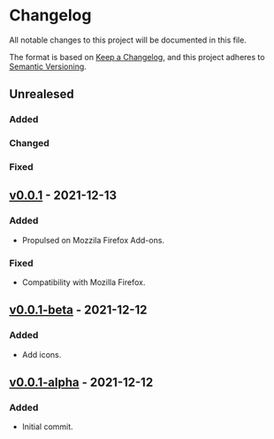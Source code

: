 # Changelog
All notable changes to this project will be documented in this file.

The format is based on [Keep a Changelog](https://keepachangelog.com/en/1.0.0/), and this project adheres to [Semantic Versioning](https://semver.org/spec/v2.0.0.html).

## Unrealesed
### Added

### Changed

### Fixed

## [v0.0.1] - 2021-12-13
### Added
- Propulsed on Mozzila Firefox Add-ons.
### Fixed
- Compatibility with Mozilla Firefox.

## [v0.0.1-beta] - 2021-12-12
### Added
- Add icons.

## [v0.0.1-alpha] - 2021-12-12
### Added
- Initial commit.

[v0.0.1]: https://github.com/Florian-COLLIN/ifsd_chrome_edge/releases/tag/v0.0.1
[v0.0.1-beta]: https://github.com/Florian-COLLIN/ifsd_chrome_edge/releases/tag/v0.0.1-beta
[v0.0.1-alpha]: https://github.com/Florian-COLLIN/ifsd_chrome_edge/releases/tag/v0.0.1-alpha
